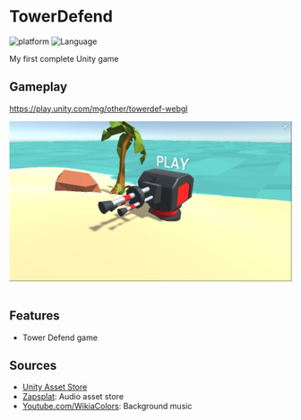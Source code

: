 # TowerDefend
 

![platform](https://img.shields.io/badge/Platform-Unity-yellow.svg)
![Language](https://img.shields.io/badge/Language-C%23-orange.svg)

My first complete Unity game


## Gameplay
https://play.unity.com/mg/other/towerdef-webgl

<img src="images/gl1.png" height='' width=''/>&nbsp;&nbsp;&nbsp;<img src="" height='' width=''/>&nbsp;&nbsp;&nbsp;<img src="" height='' width=''/>

## Features

* Tower Defend game

## Sources

* <a href="https://assetstore.unity.com/">Unity Asset Store</a>
* <a href="https://www.zapsplat.com/">Zapsplat</a>: Audio asset store
* <a href="https://www.youtube.com/watch?v=4W0sosJtiGg">Youtube.com/WikiaColors</a>: Background music
